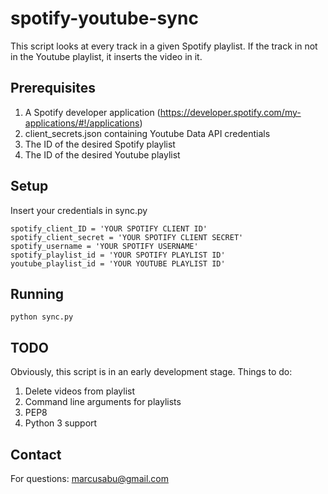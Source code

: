 # spotify-youtube-sync
This script looks at every track in a given Spotify playlist. If the track in not in the Youtube playlist, it inserts the video in it.

## Prerequisites
1. A Spotify developer application (https://developer.spotify.com/my-applications/#!/applications)
2. client_secrets.json containing Youtube Data API credentials
3. The ID of the desired Spotify playlist
4. The ID of the desired Youtube playlist

## Setup
Insert your credentials in sync.py
~~~
spotify_client_ID = 'YOUR SPOTIFY CLIENT ID'
spotify_client_secret = 'YOUR SPOTIFY CLIENT SECRET'
spotify_username = 'YOUR SPOTIFY USERNAME'
spotify_playlist_id = 'YOUR SPOTIFY PLAYLIST ID'
youtube_playlist_id = 'YOUR YOUTUBE PLAYLIST ID'
~~~

## Running
~~~
python sync.py
~~~

## TODO
Obviously, this script is in an early development stage. Things to do:
  1. Delete videos from playlist
  2. Command line arguments for playlists
  3. PEP8
  4. Python 3 support

## Contact
For questions: marcusabu@gmail.com
